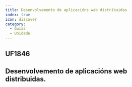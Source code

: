 ```yaml
---
title: Desenvolvemento de aplicacións web distribuidas 
index: true
icon: discover
category:
  - Guías
  - Unidade
---
```


## UF1846
## Desenvolvemento de aplicacións web distribuidas. 
